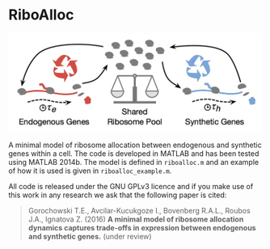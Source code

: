 # RiboAlloc

<img src="riboalloc.jpg" width="500px"/>

A minimal model of ribosome allocation between endogenous and synthetic genes within a cell. The code is developed in MATLAB and has been tested using MATLAB 2014b. The model is defined in `riboalloc.m` and an example of how it is used is given in `riboalloc_example.m`.

All code is released under the GNU GPLv3 licence and if you make use of this work in any research we ask that the following paper is cited:

> Gorochowski T.E., Avcilar-Kucukgoze I., Bovenberg R.A.L., Roubos J.A., Ignatova Z. (2016) __A minimal model of ribosome allocation dynamics captures trade-offs in expression between endogenous and synthetic genes.__ (under review)
